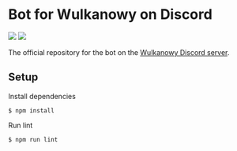 # Bot for Wulkanowy on Discord

[![](https://img.shields.io/travis/com/wulkanowy/discord-bot.svg?style=for-the-badge)](https://travis-ci.com/wulkanowy/discord-bot)
[![](https://img.shields.io/discord/390889354199040011.svg?style=for-the-badge)](https://discord.gg/vccAQBr)

The official repository for the bot on the [Wulkanowy Discord server](https://discord.gg/vccAQBr).

## Setup

Install dependencies
```shell
$ npm install
```

Run lint
```shell
$ npm run lint
```
